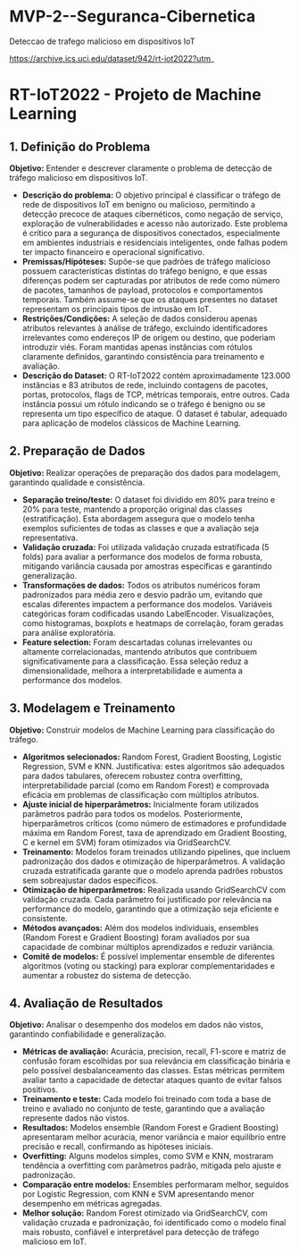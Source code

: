 # MVP-2--Seguranca-Cibernetica
Deteccao de trafego malicioso em dispositivos IoT

https://archive.ics.uci.edu/dataset/942/rt-iot2022?utm_

# RT-IoT2022 - Projeto de Machine Learning

## 1. Definição do Problema

**Objetivo:** Entender e descrever claramente o problema de detecção de tráfego malicioso em dispositivos IoT.

* **Descrição do problema:** O objetivo principal é classificar o tráfego de rede de dispositivos IoT em benigno ou malicioso, permitindo a detecção precoce de ataques cibernéticos, como negação de serviço, exploração de vulnerabilidades e acesso não autorizado. Este problema é crítico para a segurança de dispositivos conectados, especialmente em ambientes industriais e residenciais inteligentes, onde falhas podem ter impacto financeiro e operacional significativo.
* **Premissas/Hipóteses:** Supõe-se que padrões de tráfego malicioso possuem características distintas do tráfego benigno, e que essas diferenças podem ser capturadas por atributos de rede como número de pacotes, tamanhos de payload, protocolos e comportamentos temporais. Também assume-se que os ataques presentes no dataset representam os principais tipos de intrusão em IoT.
* **Restrições/Condições:** A seleção de dados considerou apenas atributos relevantes à análise de tráfego, excluindo identificadores irrelevantes como endereços IP de origem ou destino, que poderiam introduzir viés. Foram mantidas apenas instâncias com rótulos claramente definidos, garantindo consistência para treinamento e avaliação.
* **Descrição do Dataset:** O RT-IoT2022 contém aproximadamente 123.000 instâncias e 83 atributos de rede, incluindo contagens de pacotes, portas, protocolos, flags de TCP, métricas temporais, entre outros. Cada instância possui um rótulo indicando se o tráfego é benigno ou se representa um tipo específico de ataque. O dataset é tabular, adequado para aplicação de modelos clássicos de Machine Learning.

## 2. Preparação de Dados

**Objetivo:** Realizar operações de preparação dos dados para modelagem, garantindo qualidade e consistência.

* **Separação treino/teste:** O dataset foi dividido em 80% para treino e 20% para teste, mantendo a proporção original das classes (estratificação). Esta abordagem assegura que o modelo tenha exemplos suficientes de todas as classes e que a avaliação seja representativa.
* **Validação cruzada:** Foi utilizada validação cruzada estratificada (5 folds) para avaliar a performance dos modelos de forma robusta, mitigando variância causada por amostras específicas e garantindo generalização.
* **Transformações de dados:** Todos os atributos numéricos foram padronizados para média zero e desvio padrão um, evitando que escalas diferentes impactem a performance dos modelos. Variáveis categóricas foram codificadas usando LabelEncoder. Visualizações, como histogramas, boxplots e heatmaps de correlação, foram geradas para análise exploratória.
* **Feature selection:** Foram descartadas colunas irrelevantes ou altamente correlacionadas, mantendo atributos que contribuem significativamente para a classificação. Essa seleção reduz a dimensionalidade, melhora a interpretabilidade e aumenta a performance dos modelos.

## 3. Modelagem e Treinamento

**Objetivo:** Construir modelos de Machine Learning para classificação do tráfego.

* **Algoritmos selecionados:** Random Forest, Gradient Boosting, Logistic Regression, SVM e KNN. Justificativa: estes algoritmos são adequados para dados tabulares, oferecem robustez contra overfitting, interpretabilidade parcial (como em Random Forest) e comprovada eficácia em problemas de classificação com múltiplos atributos.
* **Ajuste inicial de hiperparâmetros:** Inicialmente foram utilizados parâmetros padrão para todos os modelos. Posteriormente, hiperparâmetros críticos (como número de estimadores e profundidade máxima em Random Forest, taxa de aprendizado em Gradient Boosting, C e kernel em SVM) foram otimizados via GridSearchCV.
* **Treinamento:** Modelos foram treinados utilizando pipelines, que incluem padronização dos dados e otimização de hiperparâmetros. A validação cruzada estratificada garante que o modelo aprenda padrões robustos sem sobreajustar dados específicos.
* **Otimização de hiperparâmetros:** Realizada usando GridSearchCV com validação cruzada. Cada parâmetro foi justificado por relevância na performance do modelo, garantindo que a otimização seja eficiente e consistente.
* **Métodos avançados:** Além dos modelos individuais, ensembles (Random Forest e Gradient Boosting) foram avaliados por sua capacidade de combinar múltiplos aprendizados e reduzir variância.
* **Comitê de modelos:** É possível implementar ensemble de diferentes algoritmos (voting ou stacking) para explorar complementaridades e aumentar a robustez do sistema de detecção.

## 4. Avaliação de Resultados

**Objetivo:** Analisar o desempenho dos modelos em dados não vistos, garantindo confiabilidade e generalização.

* **Métricas de avaliação:** Acurácia, precision, recall, F1-score e matriz de confusão foram escolhidas por sua relevância em classificação binária e pelo possível desbalanceamento das classes. Estas métricas permitem avaliar tanto a capacidade de detectar ataques quanto de evitar falsos positivos.
* **Treinamento e teste:** Cada modelo foi treinado com toda a base de treino e avaliado no conjunto de teste, garantindo que a avaliação represente dados não vistos.
* **Resultados:** Modelos ensemble (Random Forest e Gradient Boosting) apresentaram melhor acurácia, menor variância e maior equilíbrio entre precisão e recall, confirmando as hipóteses iniciais.
* **Overfitting:** Alguns modelos simples, como SVM e KNN, mostraram tendência a overfitting com parâmetros padrão, mitigada pelo ajuste e padronização.
* **Comparação entre modelos:** Ensembles performaram melhor, seguidos por Logistic Regression, com KNN e SVM apresentando menor desempenho em métricas agregadas.
* **Melhor solução:** Random Forest otimizado via GridSearchCV, com validação cruzada e padronização, foi identificado como o modelo final mais robusto, confiável e interpretável para detecção de tráfego malicioso em IoT.
